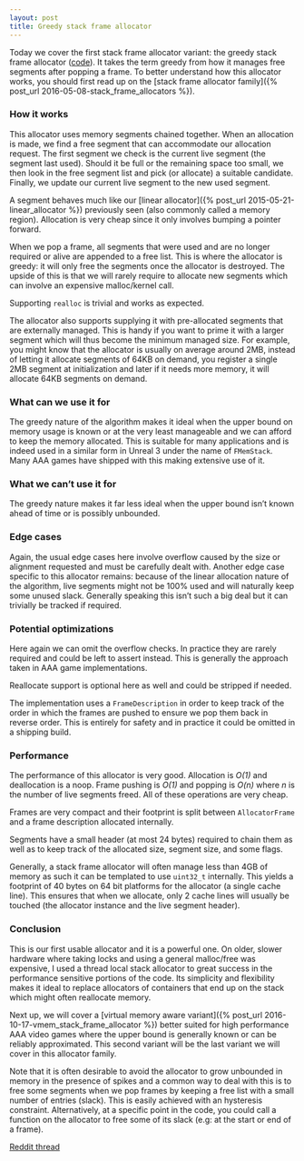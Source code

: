 ```yaml
---
layout: post
title: Greedy stack frame allocator
---
```

Today we cover the first stack frame allocator variant: the greedy stack frame allocator ([code](https://github.com/nfrechette/gin/blob/master/include/gin/stack_frame_allocator.h)). It takes the term greedy from how it manages free segments after popping a frame. To better understand how this allocator works, you should first read up on the [stack frame allocator family]({% post_url 2016-05-08-stack_frame_allocators %}).

### How it works

This allocator uses memory segments chained together. When an allocation is made, we find a free segment that can accommodate our allocation request. The first segment we check is the current live segment (the segment last used). Should it be full or the remaining space too small, we then look in the free segment list and pick (or allocate) a suitable candidate. Finally, we update our current live segment to the new used segment.

A segment behaves much like our [linear allocator]({% post_url 2015-05-21-linear_allocator %}) previously seen (also commonly called a memory region). Allocation is very cheap since it only involves bumping a pointer forward.

When we pop a frame, all segments that were used and are no longer required or alive are appended to a free list. This is where the allocator is greedy: it will only free the segments once the allocator is destroyed. The upside of this is that we will rarely require to allocate new segments which can involve an expensive malloc/kernel call.

Supporting `realloc` is trivial and works as expected.

The allocator also supports supplying it with pre-allocated segments that are externally managed. This is handy if you want to prime it with a larger segment which will thus become the minimum managed size. For example, you might know that the allocator is usually on average around 2MB, instead of letting it allocate segments of 64KB on demand, you register a single 2MB segment at initialization and later if it needs more memory, it will allocate 64KB segments on demand.

### What can we use it for

The greedy nature of the algorithm makes it ideal when the upper bound on memory usage is known or at the very least manageable and we can afford to keep the memory allocated. This is suitable for many applications and is indeed used in a similar form in Unreal 3 under the name of `FMemStack`. Many AAA games have shipped with this making extensive use of it.

### What we can’t use it for

The greedy nature makes it far less ideal when the upper bound isn’t known ahead of time or is possibly unbounded.

### Edge cases

Again, the usual edge cases here involve overflow caused by the size or alignment requested and must be carefully dealt with. Another edge case specific to this allocator remains: because of the linear allocation nature of the algorithm, live segments might not be 100% used and will naturally keep some unused slack. Generally speaking this isn’t such a big deal but it can trivially be tracked if required.

### Potential optimizations

Here again we can omit the overflow checks. In practice they are rarely required and could be left to assert instead. This is generally the approach taken in AAA game implementations.

Reallocate support is optional here as well and could be stripped if needed.

The implementation uses a `FrameDescription` in order to keep track of the order in which the frames are pushed to ensure we pop them back in reverse order. This is entirely for safety and in practice it could be omitted in a shipping build.

### Performance

The performance of this allocator is very good. Allocation is *O(1)* and deallocation is a noop. Frame pushing is *O(1)* and popping is *O(n)* where *n* is the number of live segments freed. All of these operations are very cheap.

Frames are very compact and their footprint is split between `AllocatorFrame` and a frame description allocated internally.

Segments have a small header (at most 24 bytes) required to chain them as well as to keep track of the allocated size, segment size, and some flags.

Generally, a stack frame allocator will often manage less than 4GB of memory as such it can be templated to use `uint32_t` internally. This yields a footprint of 40 bytes on 64 bit platforms for the allocator (a single cache line). This ensures that when we allocate, only 2 cache lines will usually be touched (the allocator instance and the live segment header).

### Conclusion

This is our first usable allocator and it is a powerful one. On older, slower hardware where taking locks and using a general malloc/free was expensive, I used a thread local stack allocator to great success in the performance sensitive portions of the code. Its simplicity and flexibility makes it ideal to replace allocators of containers that end up on the stack which might often reallocate memory.

Next up, we will cover a [virtual memory aware variant]({% post_url 2016-10-17-vmem_stack_frame_allocator %}) better suited for high performance AAA video games where the upper bound is generally known or can be reliably approximated. This second variant will be the last variant we will cover in this allocator family.

Note that it is often desirable to avoid the allocator to grow unbounded in memory in the presence of spikes and a common way to deal with this is to free some segments when we pop frames by keeping a free list with a small number of entries (slack). This is easily achieved with an hysteresis constraint. Alternatively, at a specific point in the code, you could call a function on the allocator to free some of its slack (e.g: at the start or end of a frame).

[Reddit thread](https://www.reddit.com/r/programming/comments/4ihr38/memory_allocators_explained_the_greedy_stack/)
